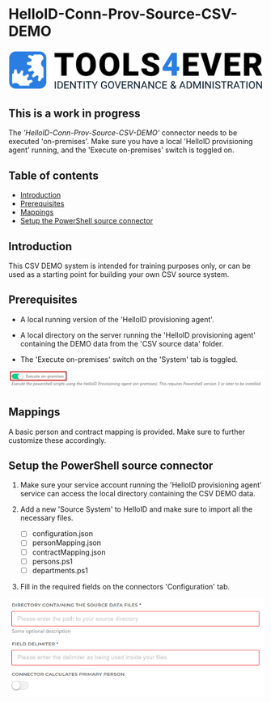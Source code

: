 # HelloID-Conn-Prov-Source-CSV-DEMO

![image](./assets/logo.png)

## This is a work in progress

The _'HelloID-Conn-Prov-Source-CSV-DEMO'_ connector needs to be executed 'on-premises'. Make sure you have a local 'HelloID provisioning agent' running, and the 'Execute on-premises' switch is toggled on.

## Table of contents

* [Introduction](#introduction)
* [Prerequisites](#prerequisites)
* [Mappings](#mappings)
* [Setup the PowerShell source connector](#setup-the-powershell-source-connector)

## Introduction

This CSV DEMO system is intended for training purposes only, or can be used as a starting point for building your own CSV source system.

## Prerequisites

- A local running version of the 'HelloID provisioning agent'.

- A local directory on the server running the 'HelloID provisioning agent' containing the DEMO data from the 'CSV source data' folder.

- The 'Execute on-premises' switch on the 'System' tab is toggled.

![image](./assets/hid.png)

## Mappings

A basic person and contract mapping is provided. Make sure to further customize these accordingly.

## Setup the PowerShell source connector

1. Make sure your service account running the 'HelloID provisioning agent' service can access the local directory containing the CSV DEMO data.

2. Add a new 'Source System' to HelloID and make sure to import all the necessary files.

    - [ ] configuration.json
    - [ ] personMapping.json
    - [ ] contractMapping.json
    - [ ] persons.ps1
    - [ ] departments.ps1

3. Fill in the required fields on the connectors 'Configuration' tab.

![image](./assets/config.png)